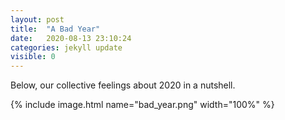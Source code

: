 ```yaml
---
layout: post
title:  "A Bad Year"
date:   2020-08-13 23:10:24
categories: jekyll update
visible: 0
---
```


Below, our collective feelings about 2020 in a nutshell.

{% include image.html name="bad_year.png" width="100%" %}